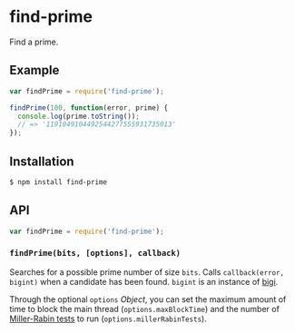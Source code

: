 # find-prime

Find a prime.

## Example

``` javascript
var findPrime = require('find-prime');

findPrime(100, function(error, prime) {
  console.log(prime.toString());
  // => '1191049104492544277555931735013'
});
```

## Installation

``` bash
$ npm install find-prime
```

## API

``` javascript
var findPrime = require('find-prime');
```

### `findPrime(bits, [options], callback)`

Searches for a possible prime number of size `bits`. Calls
`callback(error, bigint)` when a candidate has been found. `bigint` is an
instance of [bigi][].

Through the optional `options` _Object_, you can set the maximum amount of time
to block the main thread (`options.maxBlockTime`) and the number of
[Miller-Rabin tests][] to run (`options.millerRabinTests`).


   [bigi]: https://github.com/cryptocoinjs/bigi
   [Miller-Rabin tests]: https://en.wikipedia.org/wiki/Miller%E2%80%93Rabin_primality_test
